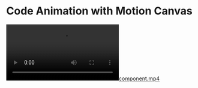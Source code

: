 # Code Animation with Motion Canvas

[![component.mp4](https://github.com/ahmadrosid/code-animation-example/raw/main/component.mp4)](https://github.com/ahmadrosid/code-animation-example/raw/main/component.mp4)
